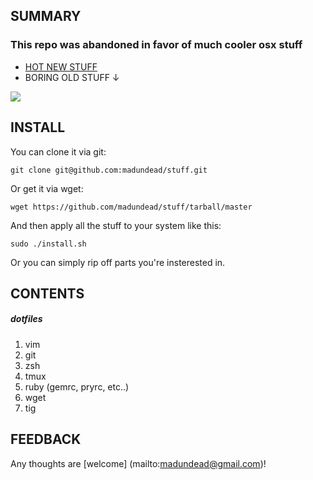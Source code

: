 SUMMARY
-------

### This repo was abandoned in favor of much cooler osx stuff
  * [HOT NEW STUFF](https://github.com/madundead/stuff)    
  * BORING OLD STUFF ↓

![](http://i.imgur.com/j5An8nf.png)



INSTALL
-------

You can clone it via git:

```
git clone git@github.com:madundead/stuff.git
```

Or get it via wget:

```
wget https://github.com/madundead/stuff/tarball/master
```

And then apply all the stuff to your system like this:

```
sudo ./install.sh
```

Or you can simply rip off parts you're insterested in.

CONTENTS
--------

##### dotfiles
1. vim
2. git
3. zsh
4. tmux
5. ruby (gemrc, pryrc, etc..)
6. wget
7. tig

FEEDBACK
--------

Any thoughts are [welcome] (mailto:madundead@gmail.com)!


